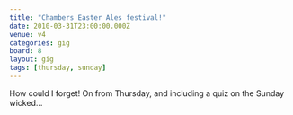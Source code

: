 ```yaml
---
title: "Chambers Easter Ales festival!"
date: 2010-03-31T23:00:00.000Z
venue: v4
categories: gig
board: 8
layout: gig
tags: [thursday, sunday]
---
```

How could I forget! On from Thursday, and including a quiz on the Sunday wicked...